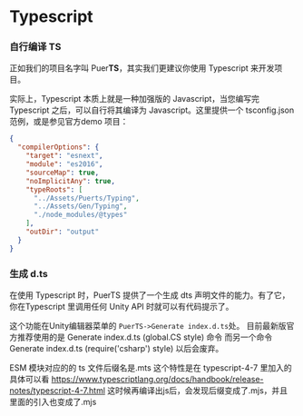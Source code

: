 # Typescript

### 自行编译 TS
正如我们的项目名字叫 Puer**TS**，其实我们更建议你使用 Typescript 来开发项目。

实际上，Typescript 本质上就是一种加强版的 Javascript，当您编写完 Typescript 之后，可以自行将其编译为 Javascript。这里提供一个 tsconfig.json 范例，或是参见官方demo 项目：
```json
{
  "compilerOptions": {
    "target": "esnext",
    "module": "es2016",
    "sourceMap": true,
    "noImplicitAny": true,
    "typeRoots": [
      "../Assets/Puerts/Typing",
      "../Assets/Gen/Typing",
      "./node_modules/@types"
    ],
    "outDir": "output"
  }
}
```

### 生成 d.ts
在使用 Typescript 时，PuerTS 提供了一个生成 dts 声明文件的能力。有了它，你在Typescript 里调用任何 Unity API 时就可以有代码提示了。

这个功能在Unity编辑器菜单的 `PuerTS->Generate index.d.ts`处。
目前最新版官方推荐使用的是 Generate index.d.ts (global.CS style) 命令
而另一个命令 Generate index.d.ts (require('csharp') style) 以后会废弃。

ESM 模块对应的的 ts 文件后缀名是.mts
这个特性是在 typescript-4-7 里加入的
具体可以看 https://www.typescriptlang.org/docs/handbook/release-notes/typescript-4-7.html
这时候再编译出js后，会发现后缀变成了.mjs，并且里面的引入也变成了.mjs
